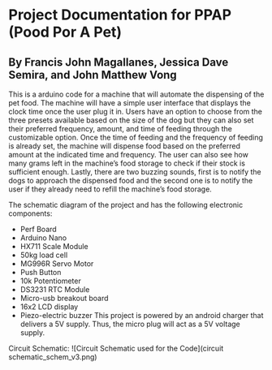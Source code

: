 # Project Documentation for PPAP (Pood Por A Pet)

## By Francis John Magallanes, Jessica Dave Semira, and John Matthew Vong


This is a arduino code for a machine that will automate the dispensing of the pet food.
The machine will have a simple user interface that displays the clock time once the user plug it in. 
Users have an option to choose from the three presets available based on the size of the dog but they 
can also set their preferred frequency, amount, and time of feeding through the customizable option. 
Once the time of feeding and the frequency of feeding is already set, the machine will dispense food 
based on the preferred amount at the indicated time and frequency. The user can also see how many grams
left in the machine’s food storage to check if their stock is sufficient enough. Lastly, there are two 
buzzing sounds, first is to notify the dogs to approach the dispensed food and the second one is to notify
the user if they already need to refill the machine’s food storage. 


The schematic diagram of the project and has the following electronic components:
- Perf Board
- Arduino Nano
- HX711 Scale Module
- 50kg load cell
- MG996R Servo Motor
- Push Button 
- 10k Potentiometer
- DS3231 RTC Module
- Micro-usb breakout board
- 16x2 LCD display
- Piezo-electric buzzer
This project is powered by an android charger that delivers a 5V supply.
Thus, the micro plug will act as a 5V voltage supply.  

Circuit Schematic:
  ![Circuit Schematic used for the Code](circuit schematic_schem_v3.png)


